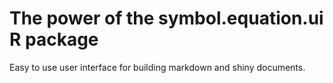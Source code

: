 # The power of the symbol.equation.ui R package

Easy to use user interface for building markdown and shiny documents.
